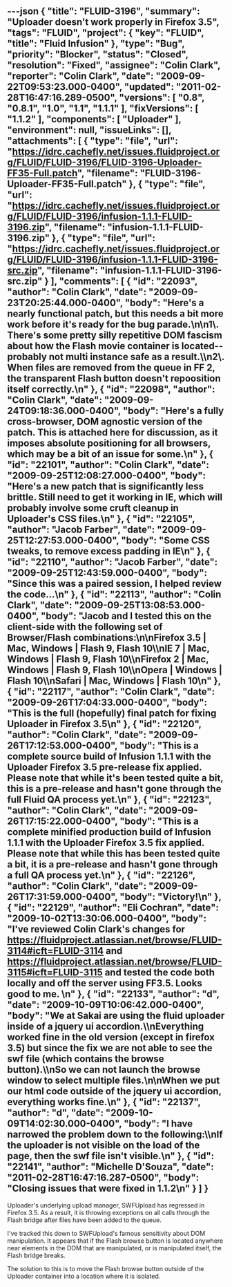 ---json
{
  "title": "FLUID-3196",
  "summary": "Uploader doesn't work properly in Firefox 3.5",
  "tags": "FLUID",
  "project": {
    "key": "FLUID",
    "title": "Fluid Infusion"
  },
  "type": "Bug",
  "priority": "Blocker",
  "status": "Closed",
  "resolution": "Fixed",
  "assignee": "Colin Clark",
  "reporter": "Colin Clark",
  "date": "2009-09-22T09:53:23.000-0400",
  "updated": "2011-02-28T16:47:16.289-0500",
  "versions": [
    "0.8",
    "0.8.1",
    "1.0",
    "1.1",
    "1.1.1"
  ],
  "fixVersions": [
    "1.1.2"
  ],
  "components": [
    "Uploader"
  ],
  "environment": null,
  "issueLinks": [],
  "attachments": [
    {
      "type": "file",
      "url": "https://idrc.cachefly.net/issues.fluidproject.org/FLUID/FLUID-3196/FLUID-3196-Uploader-FF35-Full.patch",
      "filename": "FLUID-3196-Uploader-FF35-Full.patch"
    },
    {
      "type": "file",
      "url": "https://idrc.cachefly.net/issues.fluidproject.org/FLUID/FLUID-3196/infusion-1.1.1-FLUID-3196.zip",
      "filename": "infusion-1.1.1-FLUID-3196.zip"
    },
    {
      "type": "file",
      "url": "https://idrc.cachefly.net/issues.fluidproject.org/FLUID/FLUID-3196/infusion-1.1.1-FLUID-3196-src.zip",
      "filename": "infusion-1.1.1-FLUID-3196-src.zip"
    }
  ],
  "comments": [
    {
      "id": "22093",
      "author": "Colin Clark",
      "date": "2009-09-23T20:25:44.000-0400",
      "body": "Here's a nearly functional patch, but this needs a bit more work before it's ready for the bug parade.\n\n1\\. There's some pretty silly repetitive DOM fascism about how the Flash movie container is located--probably not multi instance safe as a result.\\\n2\\. When files are removed from the queue in FF 2, the transparent Flash button doesn't repoosition itself correctly.\n"
    },
    {
      "id": "22098",
      "author": "Colin Clark",
      "date": "2009-09-24T09:18:36.000-0400",
      "body": "Here's a fully cross-browser, DOM agnostic version of the patch. This is attached here for discussion, as it imposes absolute positioning for all browsers, which may be a bit of an issue for some.\n"
    },
    {
      "id": "22101",
      "author": "Colin Clark",
      "date": "2009-09-25T12:08:27.000-0400",
      "body": "Here's a new patch that is significantly less brittle. Still need to get it working in IE, which will probably involve some cruft cleanup in Uploader's CSS files.\n"
    },
    {
      "id": "22105",
      "author": "Jacob Farber",
      "date": "2009-09-25T12:27:53.000-0400",
      "body": "Some CSS tweaks, to remove excess padding in IE\n"
    },
    {
      "id": "22110",
      "author": "Jacob Farber",
      "date": "2009-09-25T12:43:59.000-0400",
      "body": "Since this was a paired session, I helped review the code...\n"
    },
    {
      "id": "22113",
      "author": "Colin Clark",
      "date": "2009-09-25T13:08:53.000-0400",
      "body": "Jacob and I tested this on the client-side with the following set of Browser/Flash combinations:\n\nFirefox 3.5 | Mac, Windows | Flash 9, Flash 10\\\nIE 7           | Mac, Windows | Flash 9, Flash 10\\\nFirefox 2    | Mac, Windows  | Flash 9, Flash 10\\\nOpera        | Windows           | Flash 10\\\nSafari         | Mac, Windows  | Flash 10\n"
    },
    {
      "id": "22117",
      "author": "Colin Clark",
      "date": "2009-09-26T17:04:33.000-0400",
      "body": "This is the full (hopefully) final patch for fixing Uploader in Firefox 3.5\n"
    },
    {
      "id": "22120",
      "author": "Colin Clark",
      "date": "2009-09-26T17:12:53.000-0400",
      "body": "This is a complete source build of Infusion 1.1.1 with the Uploader Firefox 3.5 pre-release fix applied. Please note that while it's been tested quite a bit, this is a pre-release and hasn't gone through the full Fluid QA process yet.\n"
    },
    {
      "id": "22123",
      "author": "Colin Clark",
      "date": "2009-09-26T17:15:22.000-0400",
      "body": "This is a complete minified production build of Infusion 1.1.1 with the Uploader Firefox 3.5 fix applied. Please note that while this has been tested quite a bit, it is a pre-release and hasn't gone through a full QA process yet.\n"
    },
    {
      "id": "22126",
      "author": "Colin Clark",
      "date": "2009-09-26T17:31:59.000-0400",
      "body": "Victory!\n"
    },
    {
      "id": "22129",
      "author": "Eli Cochran",
      "date": "2009-10-02T13:30:06.000-0400",
      "body": "I've reviewed Colin Clark's changes for <https://fluidproject.atlassian.net/browse/FLUID-3114#icft=FLUID-3114> and <https://fluidproject.atlassian.net/browse/FLUID-3115#icft=FLUID-3115> and tested the code both locally and off the server using FF3.5. Looks good to me.&#x20;\n"
    },
    {
      "id": "22133",
      "author": "d",
      "date": "2009-10-09T10:06:42.000-0400",
      "body": "We at Sakai are using the fluid uploader inside of a jquery ui accordion.\\\nEverything worked fine in the old version (except in firefox 3.5) but since the fix we are not able to see the swf file (which contains the browse button).\\\nSo we can not launch the browse window to select multiple files.\n\nWhen we put our html code outside of the jquery ui accordion, everything works fine.\n"
    },
    {
      "id": "22137",
      "author": "d",
      "date": "2009-10-09T14:02:30.000-0400",
      "body": "I have narrowed the problem down to the following:\\\nIf the uploader is not visible on the load of the page, then the swf file isn't visible.\n"
    },
    {
      "id": "22141",
      "author": "Michelle D'Souza",
      "date": "2011-02-28T16:47:16.287-0500",
      "body": "Closing issues that were fixed in 1.1.2\n"
    }
  ]
}
---
Uploader's underlying upload manager, SWFUpload has regressed in Firefox 3.5. As a result, it is throwing exceptions on all calls through the Flash bridge after files have been added to the queue.

I've tracked this down to SWFUpload's famous sensitivity about DOM manipulation. It appears that if the Flash browse button is located anywhere near elements in the DOM that are manipulated, or is manipulated itself, the Flash bridge breaks.

The solution to this is to move the Flash browse button outside of the Uploader container into a location where it is isolated.

        